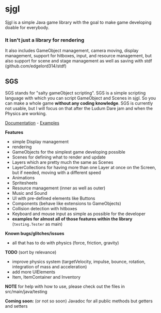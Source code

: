 # sjgl

Sjgl is a simple Java game library with the goal
to make game developing doable for everybody.

### It isn't just a library for rendering
It also includes GameObject management, camera moving,
display management, support for hitboxes, input, and
resource management, but also support for scene and
stage management as well as saving with
stdf (github.com/edgelord314/stdf)

## SGS
SGS stands for "salty gameObject scripting". SGS is a simple
scripting language with which you can script GameObject and Scenes in sjgl.
So you can make a whole game **without any coding knowledge**. SGS is currently not usable,
but I will focus on that after the Ludum Dare jam and when the Physics are working. <p>
[Documentation](https://github.com/edgelord314/sjgl/tree/master/SGS.md) - 
[Examples](https://github.com/edgelord314/sjgl/tree/master/src/main/java/resources/sgs)

**Features**
- simple Display management
- rendering
- GameObjects for the simplest game developing possible
- Scenes for defining what to render and update
- Layers which are pretty much the same as Scenes
- LayerCollections for having more than one Layer at once on the Screen,
  but if needed, moving with a different speed
- Animations
- Spritesheets
- Resource management (inner as well as outer)
- Music and Sound
- UI with pre-defined elements like Buttons
- Components (behave like extensions to GameObjects)
- Collision detection with hitboxes
- Keyboard and mouse input as simple as possible for the developer
- **examples for almost all of those features within the library** (```testing.Tester``` as main)

**Known bugs/glitches/issues**
- all that has to do with physics (force, friction, gravity)

**TODO** (sort by relevance)
- improve physics system (targetVelocity, impulse, bounce, rotation, integration of mass and acceleration)
- add more UIElements
- Item, ItemContainer and Inventory

**NOTE** for help with how to use, please check out the files in
src/main/java/testing

**Coming soon:** (or not so soon) Javadoc for all public methods but getters and setters
